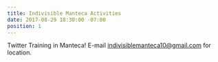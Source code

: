 ```yaml
---
title: Indivisible Manteca Activities
date: 2017-08-29 18:30:00 -07:00
position: 1
---
```


Twitter Training in Manteca!  E-mail indivisiblemanteca10@gmail.com for location.